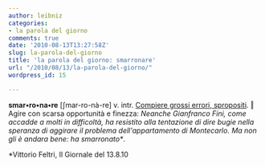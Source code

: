 ```yaml
---
author: leibniz
categories:
- la parola del giorno
comments: true
date: '2010-08-13T13:27:58Z'
slug: la-parola-del-giorno
title: 'la parola del giorno: smarronare'
url: "/2010/08/13/la-parola-del-giorno/"
wordpress_id: 15

---
```

**smar•ro•na•re**
[ʃmar-ro-nà-re] v. intr.
[ Compiere grossi errori, spropositi](http://dizionari.hoepli.it/Dizionario_Italiano/parola/smarronare.aspx?idD=1&Query=smarronare&lettera=S). ‖ Agire con scarsa opportunità e finezza: _Neanche Gianfranco Fini, come accadde a molti in difficoltà, ha resistito alla tentazione di dire bugie nella speranza di aggirare il problema dell'appartamento di Montecarlo. Ma non gli è andara bene: ha smarronato*_.

*Vittorio Feltri, Il Giornale del 13.8.10
